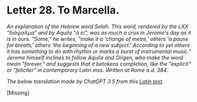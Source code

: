 <h1>Letter 28. To Marcella.</h1>

<p><i>An explanation of the Hebrew word Selah. This word, rendered by the LXX "διάψαλμα" and by Aquila "ἀ εί", was as much a crux in Jerome's day as it is in ours. "Some," he writes, "make it a 'change of metre,' others 'a pause for breath,' others 'the beginning of a new subject.' According to yet others it has something to do with rhythm or marks a burst of instrumental music." Jerome himself inclines to follow Aquila and Origen, who make the word mean "forever," and suggests that it betokens completion, like the "explicit" or "feliciter" in contemporary Latin mss. Written at Rome a.d. 384.

The below translation made by ChatGPT 3.5 from this <a href='https://catholiclibrary.org/library/view?docId=Fathers-OR/PL.022.html;chunk.id=00000293'>Latin text</a>.</i></p>

[Missing]